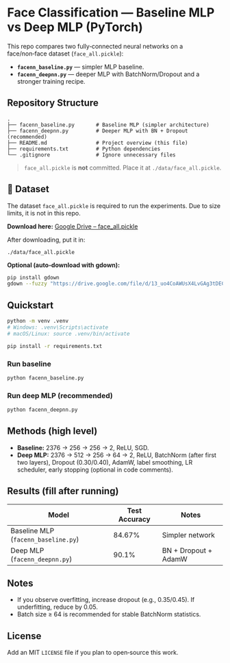 # Face Classification — Baseline MLP vs Deep MLP (PyTorch)

This repo compares two fully‑connected neural networks on a face/non‑face dataset (`face_all.pickle`):
- **`facenn_baseline.py`** — simpler MLP baseline.
- **`facenn_deepnn.py`** — deeper MLP with BatchNorm/Dropout and a stronger training recipe.

## Repository Structure
```
.
├── facenn_baseline.py       # Baseline MLP (simpler architecture)
├── facenn_deepnn.py         # Deeper MLP with BN + Dropout (recommended)
├── README.md                # Project overview (this file)
├── requirements.txt         # Python dependencies
└── .gitignore               # Ignore unnecessary files
```
> `face_all.pickle` is **not** committed. Place it at `./data/face_all.pickle`.

## 📂 Dataset
The dataset `face_all.pickle` is required to run the experiments. Due to size limits, it is not in this repo.

**Download here:** [Google Drive – face_all.pickle](https://drive.google.com/file/d/13_uo4CoAWUsX4LvGAg3tDECRYEZ3TSIn/view?usp=sharing)

After downloading, put it in:
```
./data/face_all.pickle
```

**Optional (auto‑download with gdown):**
```bash
pip install gdown
gdown --fuzzy "https://drive.google.com/file/d/13_uo4CoAWUsX4LvGAg3tDECRYEZ3TSIn/view?usp=sharing" -O data/face_all.pickle
```

## Quickstart
```bash
python -m venv .venv
# Windows: .venv\Scripts\activate
# macOS/Linux: source .venv/bin/activate

pip install -r requirements.txt
```

### Run baseline
```bash
python facenn_baseline.py
```

### Run deep MLP (recommended)
```bash
python facenn_deepnn.py
```

## Methods (high level)
- **Baseline:** 2376 → 256 → 256 → 2, ReLU, SGD.
- **Deep MLP:** 2376 → 512 → 256 → 64 → 2, ReLU, BatchNorm (after first two layers), Dropout (0.30/0.40), AdamW, label smoothing, LR scheduler, early stopping (optional in code comments).

## Results (fill after running)
| Model | Test Accuracy | Notes |
|---|---|---|
| Baseline MLP (`facenn_baseline.py`) | 84.67% | Simpler network |
| Deep MLP (`facenn_deepnn.py`) | 90.1% | BN + Dropout + AdamW |

## Notes
- If you observe overfitting, increase dropout (e.g., 0.35/0.45). If underfitting, reduce by 0.05.
- Batch size ≥ 64 is recommended for stable BatchNorm statistics.

## License
Add an MIT `LICENSE` file if you plan to open‑source this work.
